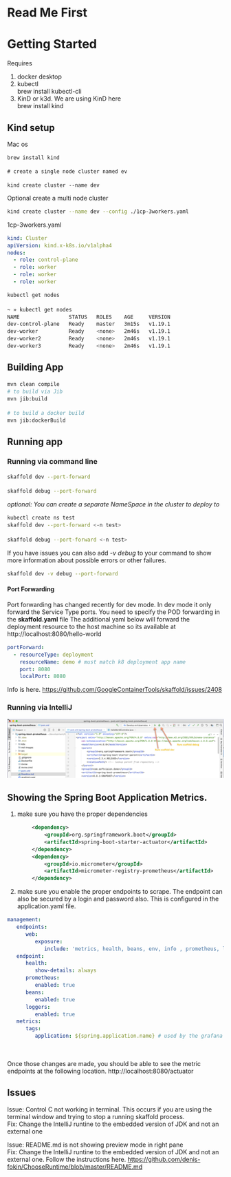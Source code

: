 # Read Me First

# Getting Started

Requires
1) docker desktop
2) kubectl      
   brew install kubectl-cli  
3) KinD or k3d. We are using KinD here    
   brew install kind

## Kind setup
Mac os
```
brew install kind

# create a single node cluster named ev

kind create cluster --name dev
```
Optional create a multi node cluster
```bash
kind create cluster --name dev --config ./1cp-3workers.yaml
```
1cp-3workers.yaml
```yaml  
kind: Cluster
apiVersion: kind.x-k8s.io/v1alpha4
nodes:
  - role: control-plane
  - role: worker
  - role: worker
  - role: worker
```
```bash
kubectl get nodes

~ » kubectl get nodes                                                                 chesterpressler@SVUSLP00196
NAME                STATUS   ROLES    AGE     VERSION
dev-control-plane   Ready    master   3m15s   v1.19.1
dev-worker          Ready    <none>   2m46s   v1.19.1
dev-worker2         Ready    <none>   2m46s   v1.19.1
dev-worker3         Ready    <none>   2m46s   v1.19.1
```


## Building App


```bash
mvn clean compile
# to build via Jib
mvn jib:build

# to build a docker build
mvn jib:dockerBuild
```

## Running app

### Running via command line
```bash
skaffold dev --port-forward  

skaffold debug --port-forward 
```
*optional: You can create a separate NameSpace in the cluster to deploy to*
```bash
kubectl create ns test
skaffold dev --port-forward <-n test> 

skaffold debug --port-forward <-n test> 
```
If you have issues you can also add *-v debug* to your command to show more information about possible errors
or other failures.
```bash
skaffold dev -v debug --port-forward 
```
#### Port Forwarding
Port forwarding has changed recently for dev mode. In dev mode it only forward the Service Type ports. You need to specify the POD forwarding in the **skaffold.yaml** file
The additional yaml below will forward the deployment resource to the host machine so its available at http://localhost:8080/hello-world
```yaml
portForward:
  - resourceType: deployment
    resourceName: demo # must match k8 deployment app name
    port: 8080
    localPort: 8080
```
Info is here. https://github.com/GoogleContainerTools/skaffold/issues/2408
### Running via IntelliJ

![RunDebugMenu](md-images/intelliJRunDebugMenu.png)

## Showing the Spring Boot Application Metrics.

1) make sure you have the proper dependencies
```xml
		<dependency>
			<groupId>org.springframework.boot</groupId>
			<artifactId>spring-boot-starter-actuator</artifactId>
		</dependency>
		<dependency>
			<groupId>io.micrometer</groupId>
			<artifactId>micrometer-registry-prometheus</artifactId>
		</dependency>
```
2) make sure you enable the proper endpoints to scrape. The endpoint can also be 
secured by a login and password also. This is configured in the application.yaml file.    
```yaml
management:
   endpoints:
      web:
         exposure:
            include: 'metrics, health, beans, env, info , prometheus, loggers, configprops'
   endpoint:
      health:
         show-details: always
      prometheus:
         enabled: true
      beans:
         enabled: true
      loggers:
         enabled: true
   metrics:
      tags:
         application: ${spring.application.name} # used by the grafana dashboard springboot 2.1   
   
   
```
Once those changes are made,  you should be able to see the metric endpoints at the following location.
http://localhost:8080/actuator

## Issues
Issue: Control C not working in terminal. This occurs if you are using the terminal window and trying to stop a running skaffold process.       
Fix: Change the IntelliJ runtine to the embedded version of JDK and not an external one   

Issue: README.md is not showing preview mode in right pane      
Fix: Change the IntelliJ runtine to the embedded version of JDK and not an external one. Follow the instructions here. https://github.com/denis-fokin/ChooseRuntime/blob/master/README.md
